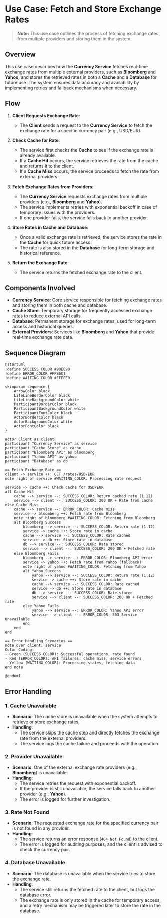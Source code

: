 # Use Case: Fetch and Store Exchange Rates

> **Note:**
> This use case outlines the process of fetching exchange rates from multiple providers and storing them in the system.

## Overview

This use case describes how the **Currency Service** fetches real-time exchange rates from multiple external providers, such as **Bloomberg** and **Yahoo**, and stores the retrieved rates in both a **Cache** and a **Database** for future use. The system ensures data accuracy and availability by implementing retries and fallback mechanisms when necessary.

## Flow

1. **Client Requests Exchange Rate**:

    - The **Client** sends a request to the **Currency Service** to fetch the exchange rate for a specific currency pair (e.g., USD/EUR).

2. **Check Cache for Rate**:

    - The service first checks the **Cache** to see if the exchange rate is already available.
    - If a **Cache Hit** occurs, the service retrieves the rate from the cache and returns it to the client.
    - If a **Cache Miss** occurs, the service proceeds to fetch the rate from external providers.

3. **Fetch Exchange Rates from Providers**:

    - The **Currency Service** requests exchange rates from multiple providers (e.g., **Bloomberg** and **Yahoo**).
    - The service implements retries with exponential backoff in case of temporary issues with the providers.
    - If one provider fails, the service falls back to another provider.

4. **Store Rates in Cache and Database**:

    - Once a valid exchange rate is retrieved, the service stores the rate in the **Cache** for quick future access.
    - The rate is also stored in the **Database** for long-term storage and historical reference.

5. **Return the Exchange Rate**:

    - The service returns the fetched exchange rate to the client.

## Components Involved

- **Currency Service**: Core service responsible for fetching exchange rates and storing them in both cache and database.
- **Cache Store**: Temporary storage for frequently accessed exchange rates to reduce external API calls.
- **Database**: Permanent storage for exchange rates, used for long-term access and historical queries.
- **External Providers**: Services like **Bloomberg** and **Yahoo** that provide real-time exchange rate data.

## Sequence Diagram

```plantuml
@startuml
!define SUCCESS_COLOR #90EE90
!define ERROR_COLOR #FFB6C1
!define WAITING_COLOR #FFFFE0

skinparam sequence {
    ArrowColor black
    LifeLineBorderColor black
    LifeLineBackgroundColor white
    ParticipantBorderColor black
    ParticipantBackgroundColor white
    ParticipantFontColor black
    ActorBorderColor black
    ActorBackgroundColor white
    ActorFontColor black
}

actor Client as client
participant "Currency Service" as service
participant "Cache Store" as cache
participant "Bloomberg API" as bloomberg
participant "Yahoo API" as yahoo
participant "Database" as db

== Fetch Exchange Rate ==
client -> service ++: GET /rates/USD/EUR
note right of service #WAITING_COLOR: Processing rate request

service -> cache ++: Check cache for USD/EUR
alt Cache Hit
    cache --> service --: SUCCESS_COLOR: Return cached rate (1.12)
    service --> client --: SUCCESS_COLOR: 200 OK + Rate from cache
else Cache Miss
    cache --> service --: ERROR_COLOR: Cache miss
    service -> bloomberg ++: Fetch rate from Bloomberg
    note right of bloomberg #WAITING_COLOR: Fetching from Bloomberg
    alt Bloomberg Success
        bloomberg --> service --: SUCCESS_COLOR: Return rate (1.12)
        service -> cache ++: Store rate in cache
        cache --> service --: SUCCESS_COLOR: Rate cached
        service -> db ++: Store rate in database
        db --> service --: SUCCESS_COLOR: Rate stored
        service --> client --: SUCCESS_COLOR: 200 OK + Fetched rate
    else Bloomberg Fails
        bloomberg --> service --: ERROR_COLOR: Bloomberg API error
        service -> yahoo ++: Fetch rate from Yahoo (fallback)
        note right of yahoo #WAITING_COLOR: Fetching from Yahoo
        alt Yahoo Success
            yahoo --> service --: SUCCESS_COLOR: Return rate (1.12)
            service -> cache ++: Store rate in cache
            cache --> service --: SUCCESS_COLOR: Rate cached
            service -> db ++: Store rate in database
            db --> service --: SUCCESS_COLOR: Rate stored
            service --> client --: SUCCESS_COLOR: 200 OK + Fetched rate
        else Yahoo Fails
            yahoo --> service --: ERROR_COLOR: Yahoo API error
            service --> client --: ERROR_COLOR: 503 Service Unavailable
        end
    end
end

== Error Handling Scenarios ==
note over client, service
Color Coding:
- Green (SUCCESS_COLOR): Successful operations, rate found
- Red (ERROR_COLOR): API failures, cache miss, service errors
- Yellow (WAITING_COLOR): Processing states, fetching data
end note

@enduml
```

## Error Handling

### 1. Cache Unavailable

- **Scenario**: The cache store is unavailable when the system attempts to retrieve or store exchange rates.
- **Handling**:
    - The service skips the cache step and directly fetches the exchange rate from the external providers.
    - The service logs the cache failure and proceeds with the operation.

### 2. Provider Unavailable

- **Scenario**: One of the external exchange rate providers (e.g., **Bloomberg**) is unavailable.
- **Handling**:
    - The service retries the request with exponential backoff.
    - If the provider is still unavailable, the service falls back to another provider (e.g., **Yahoo**).
    - The error is logged for further investigation.

### 3. Rate Not Found

- **Scenario**: The requested exchange rate for the specified currency pair is not found in any provider.
- **Handling**:
    - The service returns an error response (`404 Not Found`) to the client.
    - The error is logged for auditing purposes, and the client is advised to check the currency pair.

### 4. Database Unavailable

- **Scenario**: The database is unavailable when the service tries to store the exchange rate.
- **Handling**:
    - The service still returns the fetched rate to the client, but logs the database error.
    - The exchange rate is only stored in the cache for temporary access, and a retry mechanism may be triggered later to store the rate in the database.
